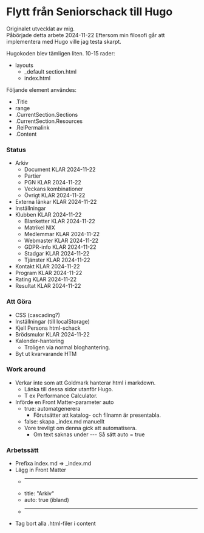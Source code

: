 # Flytt från Seniorschack till Hugo

Originalet utvecklat av mig.  
Påbörjade detta arbete 2024-11-22
Eftersom min filosofi går att implementera med Hugo ville jag testa skarpt.  

Hugokoden blev tämligen liten. 10-15 rader:

* layouts
	* _default
		section.html
	* index.html

Följande element användes:

* .Title
* range
* .CurrentSection.Sections
* .CurrentSection.Resources
* .RelPermalink
* .Content

### Status

* Arkiv
	* Document KLAR 2024-11-22
	* Partier
	* PGN KLAR 2024-11-22
	* Veckans kombinationer
	* Övrigt  KLAR 2024-11-22
* Externa länkar KLAR 2024-11-22
* Inställningar 
* Klubben KLAR 2024-11-22
	* Blanketter KLAR 2024-11-22
	* Matrikel NIX
	* Medlemmar KLAR 2024-11-22
	* Webmaster KLAR 2024-11-22
	* GDPR-info KLAR 2024-11-22
	* Stadgar KLAR 2024-11-22
	* Tjänster KLAR 2024-11-22
* Kontakt  KLAR 2024-11-22
* Program  KLAR 2024-11-22
* Rating KLAR 2024-11-22
* Resultat KLAR 2024-11-22

### Att Göra

* CSS (cascading?)
* Inställningar (till localStorage)
* Kjell Persons html-schack
* Brödsmulor KLAR 2024-11-22
* Kalender-hantering
	* Troligen via normal bloghantering.
* Byt ut kvarvarande HTM

### Work around

* Verkar inte som att Goldmark hanterar html i markdown.
	* Länka till dessa sidor utanför Hugo.
	* T ex Performance Calculator.
* Införde en Front Matter-parameter auto
	* true: automatgenerera 
		* Förutsätter att katalog- och filnamn är presentabla.
	* false: skapa _index.md manuellt
	* Vore trevligt om denna gick att automatisera.
		* Om text saknas under --- Så sätt auto = true

### Arbetssätt

* Prefixa index.md => _index.md
* Lägg in Front Matter
	* ---
	* title: "Arkiv"
	* auto: true (ibland)
	* ---
* Tag bort alla .html-filer i content